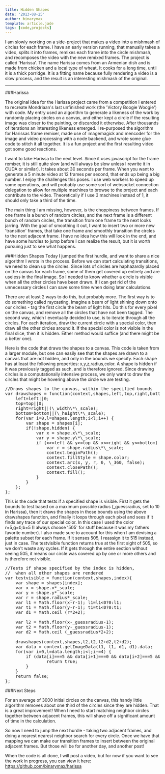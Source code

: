 ```yaml
---
title: Hidden Shapes
date: '2013-08-25'
author: binarymax
template: article.jade
tags: [code,projects]
---
```


I am slowly working on a side-project that makes a video into a mishmash of circles for each frame.  I have an early version running, that manually takes a video, splits it into frames, remixes each frame into the circle mishmash, and recomposes the video with the new remixed frames.  The project is called 'Harissa'.  The name Harissa comes from an Armenian dish and is made from chicken and a local type of wheat.  It cooks for a long time, until it is a thick porridge.  It is a fitting name because fully rendering a video is a slow process, and the result is an interesting mishmash of the original.

---

###Harissa

The original idea for the Harissa project came from a competition I entered to recreate Mondriaan's last unfinished work (the 'Victory Boogie Woogie') with code.  My entry used an algorithm to generate a likeness of the work by randomly placing circles on a canvas, and either kept a circle if the resulting image was closer to the painting, or discarded it otherwise.  After thousands of iterations an interesting likeness emerged.  I re-purposed the algorithm for Harissas frame remixer, made use of imagemagick and mencoder for the image and video processing with a node backend, and wrote some glue code to stitch it all together.  It is a fun project and the first resulting video got some good reactions.

I want to take Harissa to the next level.  Since it uses javascript for the frame remixer, it is still quite slow (and will always be slow unless I rewrite it in CUDA or similar).  It takes about 30 seconds per frame.  When you want to generate a 5 minute video at 12 frames per second, that ends up being a big number.  I enjoy the challenges this poses.  I use web workers to speed up some operations, and will probably use some sort of websocket connection delegation to allow for multiple machines to browse to the project and each contribute to the video.  Theoretically if I use 3 machines instead of 1, it should only take a third of the time.

The main thing I am missing, however, is the choppiness between frames.  If one frame is a bunch of random circles, and the next frame is a different bunch of random circles, the transition from one frame to the next looks jarring.  With the goal of smoothing it out, I want to insert two or more new 'transition' frames, that take one frame and smoothly transition the circles to the next adjacent frame.  I have no idea how this will look in the end, and have some hurdles to jump before I can realize the result, but it is worth pursuing just to see what happens.

###Hidden Shapes
Today I jumped the first hurdle, and want to share a nice algorithm I wrote in the process.  Before we can start calculating transitions, we need to clean up the circles.  Since lots of circles are haphazardly placed on the canvas for each frame, some of them get covered up entirely and are useless in the final image.  So I needed to know whether a circle is visible when all the other circles have been drawn.  If I can get rid of the unnecessary circles I can save some time when doing later calculations.

There are at least 2 ways to do this, but probably more.  The first way is to do something called raycasting.  Imagine a beam of light shining down onto our circles - tag the first circle the beam of light hits.  Do this for every pixel on the canvas, and remove all the circles that have not been tagged.  The second way, which I eventually decided to use, is to iterate through all the circles.  For each iteration, draw the current circle with a special color, then draw all the other circles around it.  If the special color is not visible in the final slice, then it is hidden.  Either method would suffice (and there might be a better one).

Here is the code that draws the shapes to a canvas.  This code is taken from a larger module, but one can easily see that the shapes are drawn to a canvas that are not hidden, and only in the bounds we specify.  Each shape has at least the following properties: x,y,z,radius,color.  A shape is hidden if it was previously tagged as such, and is therefore ignored.  Since drawing circles is a computationally intensive process, we only want to draw the circles that might be hovering above the circle we are testing.
<pre class="prettyprint lang-javascript">
//Draws shapes to the canvas, within the specified bounds
var drawshapes = function(context,shapes,left,top,right,bottom){
	left=left||0;
	top=top||0; 
	right=right||(\_width\*\_scale);
	bottom=bottom||(\_height\*\_scale);
    for(var i=0,l=shapes.length;i&lt;l;i++) {
    	var shape = shapes[i];
    	if(!shape.hidden) {
        	var x = shape.x\*\_scale;
        	var y = shape.y\*\_scale;
        	if (x&gt;=left && y&gt;=top && x&lt;=right && y&lt;=bottom) {
	        	var r = shape.radius\*\_scale;
				context.beginPath();
				context.fillStyle = shape.color;
				context.arc(x, y, r, 0, \_360, false);
				context.closePath();
				context.fill();
			}
		}     	
   	};
};
</pre>

This is the code that tests if a specified shape is visible.  First it gets the bounds to test based on a maximum possible radius (_guessradius, set to 10 in Harissa), then it draws the shapes in those bounds using the above drawshapes function, and finally it loops through each pixel and sees if it finds any trace of our special color.  In this case I used the color r=5,g=0,b=5 (I always choose '505' for stuff because it was my fathers favorite number).  I also made sure to account for this when I am devising a palette subset for each frame.  If it senses 505, I reassign it to 515 instead, just in case.  The testvisible function returns true at the first sight of 505, so we don't waste any cycles.  If it gets through the entire section without seeing 505, it means our circle was covered up by one or more others and is therefore not visible.
 
<pre class="prettyprint lang-javascript">
//Tests if shape specified by the index is hidden, 
//  when all other shapes are rendered
var testvisible = function(context,shapes,index){
	var shape = shapes[index];
	var x = shape.x*_scale;
	var y = shape.y*_scale;
	var r = shape.radius*_scale;
	var l1 = Math.floor(x-r-1); l1=l1&lt;0?0:l1;
	var t1 = Math.floor(y-r-1); t1=t1&lt;0?0:t1;
	var d1 = Math.ceil (r*2+2);

	var l2 = Math.floor(x-_guessradius-1);
	var t2 = Math.floor(y-_guessradius-1);
	var d2 = Math.ceil (_guessradius*2+2);

	drawshapes(context,shapes,l2,t2,l2+d2,t2+d2);
	var data = context.getImageData(l1, t1, d1, d1).data;
	for(var i=0,l=data.length;i&lt;l;i+=4) {
		if (data[i]===5 && data[i+1]===0 && data[i+2]===5 && data[i+3]===255) {
				return true;
		}
	}
	return false;
};
</pre>

###Next Steps

For an average of 3000 initial circles on the canvas, this handy little algorithm removes about one third of the circles since they are hidden.  That is a great improvement!  When I need to start matching neighbor circles together between adjacent frames, this will shave off a significant amount of time in the calculation.

So now I need to jump the next hurdle - taking two adjacent frames, and doing a nearest nearest neighbor search for every circle.  Once we have that mapping we can make our transition frames to insert between the original adjacent frames.  But those will be for another day, and another post!

When the code is all done, I will post a video, but for now if you want to see the work in progress, you can view it here: https://github.com/binarymax/harissa
